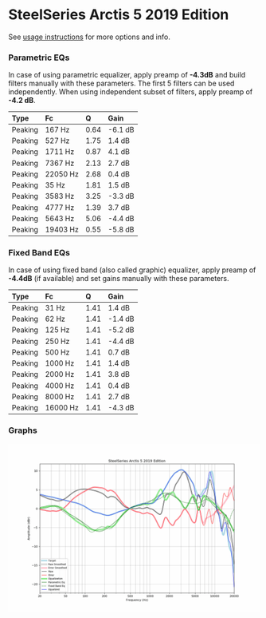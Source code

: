 # SteelSeries Arctis 5 2019 Edition
See [usage instructions](https://github.com/jaakkopasanen/AutoEq#usage) for more options and info.

### Parametric EQs
In case of using parametric equalizer, apply preamp of **-4.3dB** and build filters manually
with these parameters. The first 5 filters can be used independently.
When using independent subset of filters, apply preamp of **-4.2 dB**.

| Type    | Fc       |    Q | Gain    |
|:--------|:---------|:-----|:--------|
| Peaking | 167 Hz   | 0.64 | -6.1 dB |
| Peaking | 527 Hz   | 1.75 | 1.4 dB  |
| Peaking | 1711 Hz  | 0.87 | 4.1 dB  |
| Peaking | 7367 Hz  | 2.13 | 2.7 dB  |
| Peaking | 22050 Hz | 2.68 | 0.4 dB  |
| Peaking | 35 Hz    | 1.81 | 1.5 dB  |
| Peaking | 3583 Hz  | 3.25 | -3.3 dB |
| Peaking | 4777 Hz  | 1.39 | 3.7 dB  |
| Peaking | 5643 Hz  | 5.06 | -4.4 dB |
| Peaking | 19403 Hz | 0.55 | -5.8 dB |

### Fixed Band EQs
In case of using fixed band (also called graphic) equalizer, apply preamp of **-4.4dB**
(if available) and set gains manually with these parameters.

| Type    | Fc       |    Q | Gain    |
|:--------|:---------|:-----|:--------|
| Peaking | 31 Hz    | 1.41 | 1.4 dB  |
| Peaking | 62 Hz    | 1.41 | -1.4 dB |
| Peaking | 125 Hz   | 1.41 | -5.2 dB |
| Peaking | 250 Hz   | 1.41 | -4.4 dB |
| Peaking | 500 Hz   | 1.41 | 0.7 dB  |
| Peaking | 1000 Hz  | 1.41 | 1.4 dB  |
| Peaking | 2000 Hz  | 1.41 | 3.8 dB  |
| Peaking | 4000 Hz  | 1.41 | 0.4 dB  |
| Peaking | 8000 Hz  | 1.41 | 2.7 dB  |
| Peaking | 16000 Hz | 1.41 | -4.3 dB |

### Graphs
![](./SteelSeries%20Arctis%205%202019%20Edition.png)